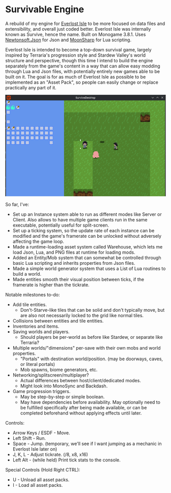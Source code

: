 # Survivable Engine

A rebuild of my engine for [Everlost Isle](https://cubee.games/?rel=games&sub=everlost_isle) to be more focused on data files and extensibility, and overall just coded better. Everlost Isle was internally known as Survive, hence the name.
Built on Monogame 3.8.1. Uses [Newtonsoft.Json](https://www.newtonsoft.com/json) for Json and [MoonSharp](https://www.moonsharp.org/) for Lua scripting.

Everlost Isle is intended to become a top-down survival game, largely inspired by Terraria's progression style and Stardew Valley's world structure and perspective, though this time I intend to build the engine separately from the game's content in a way that can allow easy modding through Lua and Json files, with potentially entirely new games able to be built on it. The goal is for as much of Everlost Isle as possible to be implemented as an "Asset Pack", so people can easily change or replace practically any part of it.

![image](.github/screen1.png)

So far, I've:
- Set up an Instance system able to run as different modes like Server or Client. Also allows to have multiple game clients run in the same executable, potentially useful for split-screen.
- Set up a ticking system, so the update rate of each instance can be modified and the game's framerate can be unlocked without adversely affecting the game loop.
- Made a runtime-loading asset system called Warehouse, which lets me load Json, Lua, and PNG files at runtime for loading mods.
- Added an Entity/Mob system that can somewhat be controlled through basic Lua scripting and inherits properties from Json files.
- Made a simple world generator system that uses a List of Lua routines to build a world.
- Made entities smooth their visual position between ticks, if the framerate is higher than the tickrate.

Notable milestones to-do:
- Add tile entities.
	- Don't-Starve-like tiles that can be solid and don't typically move, but are also not necessarily locked to the grid like normal tiles.
- Collisions between entities and tile entities.
- Inventories and items.
- Saving worlds and players.
	- Should players be per-world as before like Stardew, or separate like Terraria?
- Multiple worlds/"dimensions" per-save with their own mobs and world properties.
	- "Portals" with destination world/position. (may be doorways, caves, or literal portals)
	- Mob spawns, biome generators, etc.
- Networking/splitscreen/multiplayer?
	- Actual differences between host/client/dedicated modes.
	- Might look into MonoSync and Backdash.
- Game progression triggers.
	- May be step-by-step or simple boolean.
	- May have dependencies before availability. May optionally need to be fulfilled specifically after being made available, or can be completed beforehand without applying effects until later.


Controls:
- Arrow Keys / ESDF - Move.
- Left Shift - Run.
- Space - Jump. (temporary, we'll see if I want jumping as a mechanic in Everlost Isle later on)
- J, K, L - Adjust tickrate. (/8, x8, x16)
- Left Alt - (while held) Print tick stats to the console.

Special Controls (Hold Right CTRL):
- U - Unload all asset packs.
- I - Load all asset packs.

